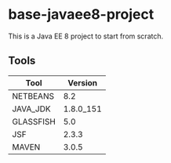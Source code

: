 #	base-javaee8-project
This is a Java EE 8 project to start from scratch.

## Tools
| Tool | Version |
| ------ | ------ |
| NETBEANS |  8.2 |
| JAVA_JDK | 1.8.0_151 |
| GLASSFISH | 5.0|
| JSF | 2.3.3 |
| MAVEN | 3.0.5|